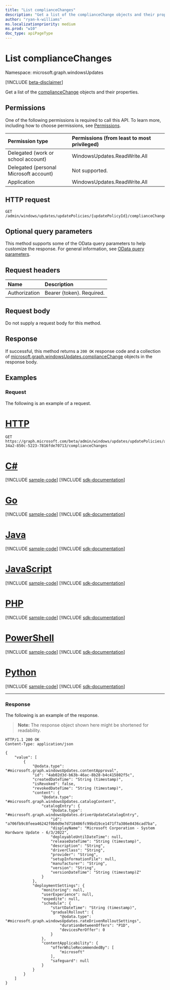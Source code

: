 ```yaml
---
title: "List complianceChanges"
description: "Get a list of the complianceChange objects and their properties."
author: "ryan-k-williams"
ms.localizationpriority: medium
ms.prod: "w10"
doc_type: apiPageType
---
```


# List complianceChanges
Namespace: microsoft.graph.windowsUpdates

[!INCLUDE [beta-disclaimer](../../includes/beta-disclaimer.md)]

Get a list of the [complianceChange](../resources/windowsupdates-compliancechange.md) objects and their properties.

## Permissions
One of the following permissions is required to call this API. To learn more, including how to choose permissions, see [Permissions](/graph/permissions-reference).

|Permission type|Permissions (from least to most privileged)|
|:---|:---|
|Delegated (work or school account)|WindowsUpdates.ReadWrite.All|
|Delegated (personal Microsoft account)|Not supported.|
|Application|WindowsUpdates.ReadWrite.All|

## HTTP request

<!-- {
  "blockType": "ignored"
}
-->
``` http
GET /admin/windows/updates/updatePolicies/{updatePolicyId}/complianceChanges
```

## Optional query parameters
This method supports some of the OData query parameters to help customize the response. For general information, see [OData query parameters](/graph/query-parameters).

## Request headers
|Name|Description|
|:---|:---|
|Authorization|Bearer {token}. Required.|

## Request body
Do not supply a request body for this method.

## Response

If successful, this method returns a `200 OK` response code and a collection of [microsoft.graph.windowsUpdates.complianceChange](../resources/windowsupdates-compliancechange.md) objects in the response body.

## Examples

### Request
The following is an example of a request.
# [HTTP](#tab/http)
<!-- {
  "blockType": "request",
  "name": "list_compliancechange"
}
-->
``` http
GET https://graph.microsoft.com/beta/admin/windows/updates/updatePolicies/a7aa99c1-34a2-850c-5223-7816fde70713/complianceChanges
```

# [C#](#tab/csharp)
[!INCLUDE [sample-code](../includes/snippets/csharp/list-compliancechange-csharp-snippets.md)]
[!INCLUDE [sdk-documentation](../includes/snippets/snippets-sdk-documentation-link.md)]

# [Go](#tab/go)
[!INCLUDE [sample-code](../includes/snippets/go/list-compliancechange-go-snippets.md)]
[!INCLUDE [sdk-documentation](../includes/snippets/snippets-sdk-documentation-link.md)]

# [Java](#tab/java)
[!INCLUDE [sample-code](../includes/snippets/java/list-compliancechange-java-snippets.md)]
[!INCLUDE [sdk-documentation](../includes/snippets/snippets-sdk-documentation-link.md)]

# [JavaScript](#tab/javascript)
[!INCLUDE [sample-code](../includes/snippets/javascript/list-compliancechange-javascript-snippets.md)]
[!INCLUDE [sdk-documentation](../includes/snippets/snippets-sdk-documentation-link.md)]

# [PHP](#tab/php)
[!INCLUDE [sample-code](../includes/snippets/php/list-compliancechange-php-snippets.md)]
[!INCLUDE [sdk-documentation](../includes/snippets/snippets-sdk-documentation-link.md)]

# [PowerShell](#tab/powershell)
[!INCLUDE [sample-code](../includes/snippets/powershell/list-compliancechange-powershell-snippets.md)]
[!INCLUDE [sdk-documentation](../includes/snippets/snippets-sdk-documentation-link.md)]

# [Python](#tab/python)
[!INCLUDE [sample-code](../includes/snippets/python/list-compliancechange-python-snippets.md)]
[!INCLUDE [sdk-documentation](../includes/snippets/snippets-sdk-documentation-link.md)]

---

### Response
The following is an example of the response.
>**Note:** The response object shown here might be shortened for readability.
<!-- {
  "blockType": "response",
  "truncated": true,
  "@odata.type": "Collection(microsoft.graph.windowsUpdates.complianceChange)"
}
-->
``` http
HTTP/1.1 200 OK
Content-Type: application/json

{
    "value": [
        {
            "@odata.type": "#microsoft.graph.windowsUpdates.contentApproval",
            "id": "4ab02d3d-b63b-46ac-8b28-b4c415802f5c",
            "createdDateTime": "String (timestamp)",
            "isRevoked": false,
            "revokedDateTime": "String (timestamp)",
            "content": {
                "@odata.type": "#microsoft.graph.windowsUpdates.catalogContent",
                "catalogEntry": {
                    "@odata.type": "#microsoft.graph.windowsUpdates.driverUpdateCatalogEntry",
                    "id": "a706fb9c8feea46242f0b0d9e7d718406fc99bd19ce1471f7a386e8436cad7ba",
                    "displayName": "Microsoft Corporation - System Hardware Update - 6/3/2022",
                    "deployableUntilDateTime": null,
                    "releaseDateTime": "String (timestamp)",
                    "description": "String",
                    "driverClass": "String",
                    "provider": "String",
                    "setupInformationFile": null,
                    "manufacturer": "String",
                    "version": "String",
                    "versionDateTime": "String (timestamp)Z"
                }
            },
            "deploymentSettings": {
                "monitoring": null,
                "userExperience": null,
                "expedite": null,
                "schedule": {
                    "startDateTime": "String (timestamp)",
                    "gradualRollout": {
                        "@odata.type": "#microsoft.graph.windowsUpdates.rateDrivenRolloutSettings",
                        "durationBetweenOffers": "P1D",
                        "devicesPerOffer": 0
                    }
                },
                "contentApplicability": {
                    "offerWhileRecommendedBy": [
                        "microsoft"
                    ],
                    "safeguard": null
                }
            }
        }
    ]
}
```
